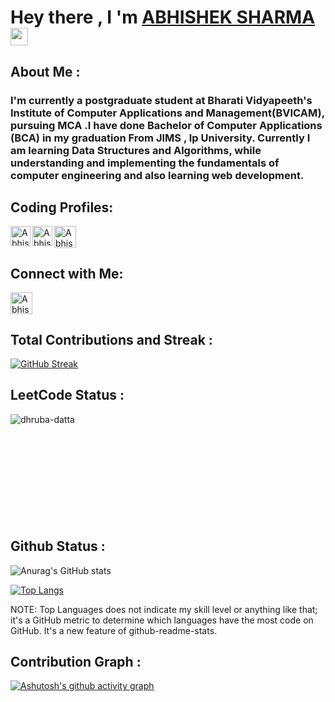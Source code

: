 # Hey there , I 'm [ABHISHEK SHARMA](https://abhishek-sharma-1999.github.io/abhishek.github.io/) <img src="https://media.giphy.com/media/hvRJCLFzcasrR4ia7z/giphy.gif" width="28">
## About Me :
### I'm currently a postgraduate student at Bharati Vidyapeeth's Institute of Computer Applications and Management(BVICAM), pursuing MCA .I have done Bachelor of Computer Applications (BCA) in my graduation From JIMS , Ip University. Currently I am learning Data Structures and Algorithms, while understanding and implementing the fundamentals of computer engineering and also learning web development.

## Coding Profiles:
<a href="https://leetcode.com/Abhishek_Sharma_1999/">
  <img align="left" alt="Abhishek's Leetcode" width="32px" src="https://upload.wikimedia.org/wikipedia/commons/8/8e/LeetCode_Logo_1.png" />
</a>
<a href="https://auth.geeksforgeeks.org/user/abhisheksharmaas536871/practice/">
  <img align="left" alt="Abhishek's GFG" width="32px" src="https://media.geeksforgeeks.org/wp-content/cdn-uploads/gfg_200x200-min.png" />
</a>
<a href="https://www.codechef.com/users/abhi8039">
  <img align="left" alt="Abhishek's CodeChef" width="35px" src="https://cdn.codechef.com/sites/default/files/uploads/pictures/409b43a61a801784659d7920aff73027.png" />
</a>
<br>
<br>

## Connect with Me:
<a href="https://www.linkedin.com/in/abhisheksharma1999/">
  <img align="left" alt="Abhishek's LinkedIN" width="35px" height="35px" src="https://upload.wikimedia.org/wikipedia/commons/thumb/8/81/LinkedIn_icon.svg/2048px-LinkedIn_icon.svg.png" />
</a>
<br>
<br>

## Total Contributions and Streak :

[![GitHub Streak](https://github-readme-streak-stats.herokuapp.com/?user=Abhishek-Sharma-1999)](https://git.io/streak-stats)

## LeetCode Status :
<p align="center"> <img align="left" src="https://leetcode-stats.vercel.app/api?username=Abhishek_Sharma_1999&theme=Light" alt="dhruba-datta" /> 
<br>
<br>
<br>
<br>
<br>
<br>
<br>
<br>
<br>
<br>

## Github Status :
![Anurag's GitHub stats](https://github-readme-stats.vercel.app/api?username=Abhishek-Sharma-1999&show_icons=true)



[![Top Langs](https://github-readme-stats.vercel.app/api/top-langs/?username=Abhishek-Sharma-1999)](https://github.com/anuraghazra/github-readme-stats)

NOTE: Top Languages does not indicate my skill level or anything like that; it's a GitHub metric to determine which languages have the most code on GitHub. It's a new feature of github-readme-stats.

## Contribution Graph :
[![Ashutosh's github activity graph](https://activity-graph.herokuapp.com/graph?username=Abhishek-Sharma-1999&bg_color=ffffff&color=000000&line=0c0d1d&point=534646&area=true&hide_border=true)](https://github.com/ashutosh00710/github-readme-activity-graph)
<!--
**Abhishek-Sharma-1999/Abhishek-Sharma-1999** is a ✨ _special_ ✨ repository because its `README.md` (this file) appears on your GitHub profile.

Here are some ideas to get you started:

- 🔭 I’m currently working on ...
- 🌱 I’m currently learning ...
- 👯 I’m looking to collaborate on ...
- 🤔 I’m looking for help with ...
- 💬 Ask me about ...
- 📫 How to reach me: ...
- 😄 Pronouns: ...
- ⚡ Fun fact: ...
-->
